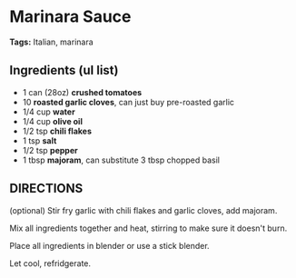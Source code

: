 # Marinara Sauce

**Tags:** Italian, marinara

## Ingredients (ul list)

* 1 can (28oz) **crushed tomatoes**
* 10 **roasted garlic cloves**, can just buy pre-roasted garlic
* 1/4 cup **water**
* 1/4 cup **olive oil**
* 1/2 tsp **chili flakes**
* 1 tsp **salt**
* 1/2 tsp **pepper**
* 1 tbsp **majoram**, can substitute 3 tbsp chopped basil


## DIRECTIONS

(optional) Stir fry garlic with chili flakes and garlic cloves, add majoram.

Mix all ingredients together and heat, stirring to make sure it doesn't burn.

Place all ingredients in blender or use a stick blender.

Let cool, refridgerate.
